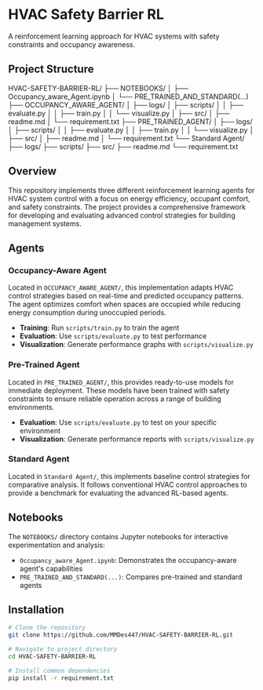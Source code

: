 # HVAC Safety Barrier RL

A reinforcement learning approach for HVAC systems with safety constraints and occupancy awareness.

## Project Structure
HVAC-SAFETY-BARRIER-RL/
├── NOTEBOOKS/
│ ├── Occupancy_aware_Agent.ipynb
│ └── PRE_TRAINED_AND_STANDARD(...)
├── OCCUPANCY_AWARE_AGENT/
│ ├── logs/
│ ├── scripts/
│ │ ├── evaluate.py
│ │ ├── train.py
│ │ └── visualize.py
│ ├── src/
│ ├── readme.md
│ └── requirement.txt
├── PRE_TRAINED_AGENT/
│ ├── logs/
│ ├── scripts/
│ │ ├── evaluate.py
│ │ ├── train.py
│ │ └── visualize.py
│ ├── src/
│ ├── readme.md
│ └── requirement.txt
└── Standard Agent/
├── logs/
├── scripts/
├── src/
├── readme.md
└── requirement.txt
## Overview

This repository implements three different reinforcement learning agents for HVAC system control with a focus on energy efficiency, occupant comfort, and safety constraints. The project provides a comprehensive framework for developing and evaluating advanced control strategies for building management systems.

## Agents

### Occupancy-Aware Agent

Located in `OCCUPANCY_AWARE_AGENT/`, this implementation adapts HVAC control strategies based on real-time and predicted occupancy patterns. The agent optimizes comfort when spaces are occupied while reducing energy consumption during unoccupied periods.

- **Training**: Run `scripts/train.py` to train the agent
- **Evaluation**: Use `scripts/evaluate.py` to test performance
- **Visualization**: Generate performance graphs with `scripts/visualize.py`

### Pre-Trained Agent

Located in `PRE_TRAINED_AGENT/`, this provides ready-to-use models for immediate deployment. These models have been trained with safety constraints to ensure reliable operation across a range of building environments.

- **Evaluation**: Use `scripts/evaluate.py` to test on your specific environment
- **Visualization**: Generate performance reports with `scripts/visualize.py`

### Standard Agent

Located in `Standard Agent/`, this implements baseline control strategies for comparative analysis. It follows conventional HVAC control approaches to provide a benchmark for evaluating the advanced RL-based agents.

## Notebooks

The `NOTEBOOKS/` directory contains Jupyter notebooks for interactive experimentation and analysis:

- `Occupancy_aware_Agent.ipynb`: Demonstrates the occupancy-aware agent's capabilities
- `PRE_TRAINED_AND_STANDARD(...)`: Compares pre-trained and standard agents

## Installation

```bash
# Clone the repository
git clone https://github.com/MMDes447/HVAC-SAFETY-BARRIER-RL.git

# Navigate to project directory
cd HVAC-SAFETY-BARRIER-RL

# Install common dependencies
pip install -r requirement.txt
